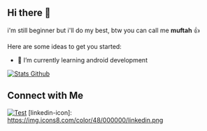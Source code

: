 ## Hi there 👋
i'm still beginner but i'll do my best, btw you can call me <b>muftah</b> 👍


Here are some ideas to get you started:

- 🌱 I’m currently learning android development


<p align="left">
  <a href="https://github.com/muftahh">
    <img alt="Stats Github" src="https://github-readme-stats.vercel.app/api?username=muftahh&show_icons=true&hide_border=false&theme=transparent&custom_title=Github%20Stats&hide=prs,issues&include_all_commits=true">
  </a>
</p>

## Connect with Me
[![Test](https://img.icons8.com/fluency/48/null/instagram-new.png)](https://www.instagram.com/muftahh_/)
[linkedin-icon]: https://img.icons8.com/color/48/000000/linkedin.png

